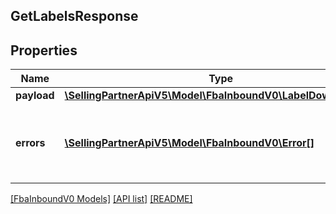## GetLabelsResponse

## Properties

Name | Type | Description | Notes
------------ | ------------- | ------------- | -------------
**payload** | [**\SellingPartnerApiV5\Model\FbaInboundV0\LabelDownloadURL**](LabelDownloadURL.md) |  | [optional]
**errors** | [**\SellingPartnerApiV5\Model\FbaInboundV0\Error[]**](Error.md) | A list of error responses returned when a request is unsuccessful. | [optional]

[[FbaInboundV0 Models]](../) [[API list]](../../Api) [[README]](../../../README.md)
